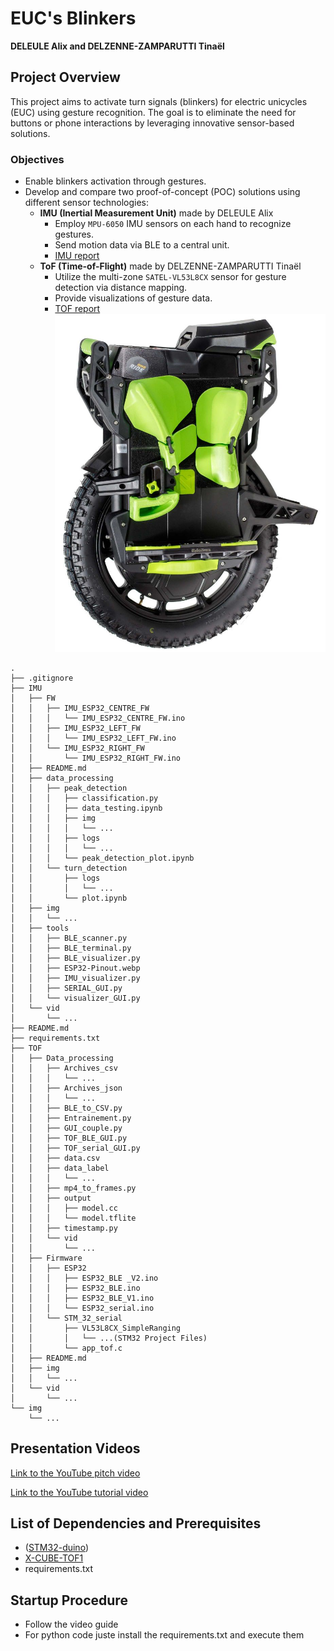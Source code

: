 # EUC's Blinkers  
**DELEULE Alix and DELZENNE-ZAMPARUTTI Tinaël**

## Project Overview  
This project aims to activate turn signals (blinkers) for electric unicycles (EUC) using gesture recognition. The goal is to eliminate the need for buttons or phone interactions by leveraging innovative sensor-based solutions.

### Objectives  
- Enable blinkers activation through gestures.  
- Develop and compare two proof-of-concept (POC) solutions using different sensor technologies:  
  - **IMU (Inertial Measurement Unit)**  made by DELEULE Alix 
    - Employ `MPU-6050` IMU sensors on each hand to recognize gestures.  
    - Send motion data via BLE to a central unit.
    - [IMU report](IMU/)
  - **ToF (Time-of-Flight)**  made by DELZENNE-ZAMPARUTTI Tinaël
    - Utilize the multi-zone `SATEL-VL53L8CX` sensor for gesture detection via distance mapping.  
    - Provide visualizations of gesture data.  
    - [TOF report](TOF/)
![](img/nylonove-full-upgrade-set-for-leperkim-lynx.jpg)


```
.
├── .gitignore
├── IMU
│   ├── FW
│   │   ├── IMU_ESP32_CENTRE_FW
│   │   │   └── IMU_ESP32_CENTRE_FW.ino
│   │   ├── IMU_ESP32_LEFT_FW
│   │   │   └── IMU_ESP32_LEFT_FW.ino
│   │   └── IMU_ESP32_RIGHT_FW
│   │       └── IMU_ESP32_RIGHT_FW.ino
│   ├── README.md
│   ├── data_processing
│   │   ├── peak_detection
│   │   │   ├── classification.py
│   │   │   ├── data_testing.ipynb
│   │   │   ├── img
│   │   │   │   └── ...
│   │   │   ├── logs
│   │   │   │   └── ...
│   │   │   └── peak_detection_plot.ipynb
│   │   └── turn_detection
│   │       ├── logs
│   │       │   └── ...
│   │       └── plot.ipynb
│   ├── img
│   │   └── ...
│   ├── tools
│   │   ├── BLE_scanner.py
│   │   ├── BLE_terminal.py
│   │   ├── BLE_visualizer.py
│   │   ├── ESP32-Pinout.webp
│   │   ├── IMU_visualizer.py
│   │   ├── SERIAL_GUI.py
│   │   └── visualizer_GUI.py
│   └── vid
│       └── ...
├── README.md
├── requirements.txt
├── TOF
│   ├── Data_processing
│   │   ├── Archives_csv
│   │   │   └── ...
│   │   ├── Archives_json
│   │   │   └── ...
│   │   ├── BLE_to_CSV.py
│   │   ├── Entrainement.py
│   │   ├── GUI_couple.py
│   │   ├── TOF_BLE_GUI.py
│   │   ├── TOF_serial_GUI.py
│   │   ├── data.csv
│   │   ├── data_label
│   │   │   └── ...
│   │   ├── mp4_to_frames.py
│   │   ├── output
│   │   │   ├── model.cc
│   │   │   └── model.tflite
│   │   ├── timestamp.py
│   │   └── vid
│   │       └── ...
│   ├── Firmware
│   │   ├── ESP32
│   │   │   ├── ESP32_BLE _V2.ino
│   │   │   ├── ESP32_BLE.ino
│   │   │   ├── ESP32_BLE_V1.ino
│   │   │   └── ESP32_serial.ino
│   │   └── STM_32_serial
│   │       ├── VL53L8CX_SimpleRanging
│   │       │   └── ...(STM32 Project Files)
│   │       └── app_tof.c
│   ├── README.md
│   ├── img
│   │   └── ...
│   └── vid
│       └── ...
└── img
    └── ...
```

## Presentation Videos

[Link to the YouTube pitch video](https://youtube.com/shorts/kZVuSzMemOc?feature=share)

[Link to the YouTube tutorial video](https://www.youtube.com/watch?v=0yWugvFKKVM)

## List of Dependencies and Prerequisites

- ([STM32-duino](https://github.com/stm32duino/VL53L8CX/blob/main/examples/VL53L8CX_HelloWorld_I2C/VL53L8CX_HelloWorld_I2C.ino))
- [X-CUBE-TOF1](https://www.st.com/en/ecosystems/x-cube-tof1.html)
- requirements.txt

## Startup Procedure

- Follow the video guide
- For python code juste install the requirements.txt and execute them
